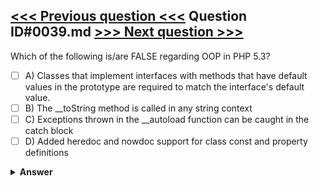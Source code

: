 [<<< Previous question <<<](0038.md)   Question ID#0039.md   [>>> Next question >>>](0040.md)
---

Which of the following is/are FALSE regarding OOP in PHP 5.3?

- [ ] A) Classes that implement interfaces with methods that have default values in the prototype are required to match the interface's default value.
- [ ] B) The __toString method is called in any string context
- [ ] C) Exceptions thrown in the __autoload function can be caught in the catch block
- [ ] D) Added heredoc and nowdoc support for class const and property definitions

<details><summary><b>Answer</b></summary>
<p>
  Answer: <strong>A</strong>
</p>
</details>
